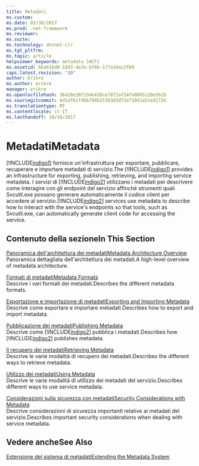 ```yaml
---
title: Metadati
ms.custom: 
ms.date: 03/30/2017
ms.prod: .net-framework
ms.reviewer: 
ms.suite: 
ms.technology: dotnet-clr
ms.tgt_pltfrm: 
ms.topic: article
helpviewer_keywords: metadata [WCF]
ms.assetid: 66a61bd0-18d3-4e7e-bf8b-177a10ac2f60
caps.latest.revision: "10"
author: Erikre
ms.author: erikre
manager: erikre
ms.openlocfilehash: 36428e30f19de438ce78f2af24fe0865120e5b2b
ms.sourcegitcommit: bd1ef61f4bb794b25383d3d72e71041a5ced172e
ms.translationtype: MT
ms.contentlocale: it-IT
ms.lasthandoff: 10/18/2017
---
```

# <a name="metadata"></a><span data-ttu-id="23de6-102">Metadati</span><span class="sxs-lookup"><span data-stu-id="23de6-102">Metadata</span></span>
<span data-ttu-id="23de6-103">[!INCLUDE[indigo1](../../../../includes/indigo1-md.md)] fornisce un'infrastruttura per esportare, pubblicare, recuperare e importare metadati di servizio.</span><span class="sxs-lookup"><span data-stu-id="23de6-103">The [!INCLUDE[indigo1](../../../../includes/indigo1-md.md)] provides an infrastructure for exporting, publishing, retrieving, and importing service metadata.</span></span> <span data-ttu-id="23de6-104">I servizi di [!INCLUDE[indigo2](../../../../includes/indigo2-md.md)] utilizzano i metadati per descrivere come interagire con gli endpoint del servizio affinché strumenti quali Svcutil.exe possano generare automaticamente il codice client per accedere al servizio.</span><span class="sxs-lookup"><span data-stu-id="23de6-104">[!INCLUDE[indigo2](../../../../includes/indigo2-md.md)] services use metadata to describe how to interact with the service's endpoints so that tools, such as Svcutil.exe, can automatically generate client code for accessing the service.</span></span>  
  
## <a name="in-this-section"></a><span data-ttu-id="23de6-105">Contenuto della sezione</span><span class="sxs-lookup"><span data-stu-id="23de6-105">In This Section</span></span>  
 [<span data-ttu-id="23de6-106">Panoramica dell'architettura dei metadati</span><span class="sxs-lookup"><span data-stu-id="23de6-106">Metadata Architecture Overview</span></span>](../../../../docs/framework/wcf/feature-details/metadata-architecture-overview.md)  
 <span data-ttu-id="23de6-107">Panoramica dettagliata dell'architettura dei metadati.</span><span class="sxs-lookup"><span data-stu-id="23de6-107">A high-level overview of metadata architecture.</span></span>  
  
 [<span data-ttu-id="23de6-108">Formati di metadati</span><span class="sxs-lookup"><span data-stu-id="23de6-108">Metadata Formats</span></span>](../../../../docs/framework/wcf/feature-details/metadata-formats.md)  
 <span data-ttu-id="23de6-109">Descrive i vari formati dei metadati.</span><span class="sxs-lookup"><span data-stu-id="23de6-109">Describes the different metadata formats.</span></span>  
  
 [<span data-ttu-id="23de6-110">Esportazione e importazione di metadati</span><span class="sxs-lookup"><span data-stu-id="23de6-110">Exporting and Importing Metadata</span></span>](../../../../docs/framework/wcf/feature-details/exporting-and-importing-metadata.md)  
 <span data-ttu-id="23de6-111">Descrive come esportare e importare metadati.</span><span class="sxs-lookup"><span data-stu-id="23de6-111">Describes how to export and import metadata.</span></span>  
  
 [<span data-ttu-id="23de6-112">Pubblicazione dei metadati</span><span class="sxs-lookup"><span data-stu-id="23de6-112">Publishing Metadata</span></span>](../../../../docs/framework/wcf/feature-details/publishing-metadata.md)  
 <span data-ttu-id="23de6-113">Descrive come [!INCLUDE[indigo2](../../../../includes/indigo2-md.md)] pubblica i metadati.</span><span class="sxs-lookup"><span data-stu-id="23de6-113">Describes how [!INCLUDE[indigo2](../../../../includes/indigo2-md.md)] publishes metadata.</span></span>  
  
 [<span data-ttu-id="23de6-114">Il recupero dei metadati</span><span class="sxs-lookup"><span data-stu-id="23de6-114">Retrieving Metadata</span></span>](../../../../docs/framework/wcf/feature-details/retrieving-metadata.md)  
 <span data-ttu-id="23de6-115">Descrive le varie modalità di recupero dei metadati.</span><span class="sxs-lookup"><span data-stu-id="23de6-115">Describes the different ways to retrieve metadata.</span></span>  
  
 [<span data-ttu-id="23de6-116">Utilizzo dei metadati</span><span class="sxs-lookup"><span data-stu-id="23de6-116">Using Metadata</span></span>](../../../../docs/framework/wcf/feature-details/using-metadata.md)  
 <span data-ttu-id="23de6-117">Descrive le varie modalità di utilizzo dei metadati del servizio.</span><span class="sxs-lookup"><span data-stu-id="23de6-117">Describes different ways to use service metadata.</span></span>  
  
 [<span data-ttu-id="23de6-118">Considerazioni sulla sicurezza con metadati</span><span class="sxs-lookup"><span data-stu-id="23de6-118">Security Considerations with Metadata</span></span>](../../../../docs/framework/wcf/feature-details/security-considerations-with-metadata.md)  
 <span data-ttu-id="23de6-119">Descrive considerazioni di sicurezza importanti relative ai metadati del servizio.</span><span class="sxs-lookup"><span data-stu-id="23de6-119">Describes important security considerations when dealing with service metadata.</span></span>  
  
## <a name="see-also"></a><span data-ttu-id="23de6-120">Vedere anche</span><span class="sxs-lookup"><span data-stu-id="23de6-120">See Also</span></span>  
 [<span data-ttu-id="23de6-121">Estensione del sistema di metadati</span><span class="sxs-lookup"><span data-stu-id="23de6-121">Extending the Metadata System</span></span>](../../../../docs/framework/wcf/extending/extending-the-metadata-system.md)
